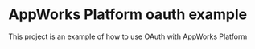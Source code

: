 # AppWorks Platform oauth example

This project is an example of how to use OAuth with AppWorks Platform

